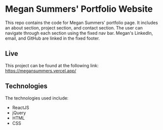 # Megan Summers' Portfolio Website

This repo contains the code for Megan Summers' portfolio page. It includes an about section, project section, and contact section. The user can navigate through each section using the fixed nav bar. Megan's LinkedIn, email, and GitHub are linked in the fixed footer.

## Live

This project can be found at the following link: https://megansummers.vercel.app/

## Technologies

The technologies used include: 
* ReactJS
* jQuery
* HTML
* CSS

